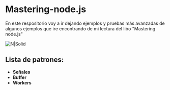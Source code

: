 # Mastering-node.js
En este respositorio voy a ir dejando ejemplos y pruebas más avanzadas de algunos ejemplos que ire encontrando de mi lectura del libo "Mastering node.js"

![N|Solid](http://damiancipolat.com/webFiles/mastering.png)

## Lista de patrones:

- **Señales**
- **Buffer**
- **Workers**
